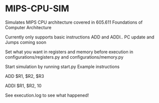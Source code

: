 # MIPS-CPU-SIM
Simulates MIPS CPU architecture covered in 605.611 Foundations of Computer Architecture

Currently only supports basic instructions ADD and ADDI.. PC update and Jumps coming soon

Set what you want in registers and memory before execution in configurations/registers.py and configurations/memory.py

Start simulation by running start.py
Example instructions

ADD $R1, $R2, $R3

ADDI $R1, $R2, 10

See execution.log to see what happened!
